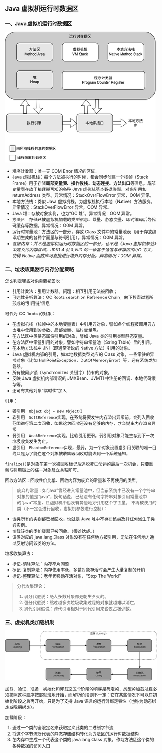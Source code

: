 ## Java 虚拟机运行时数据区

### 一、Java 虚拟机运行时数据区

![Java 虚拟机运行时数据区](https://raw.githubusercontent.com/huanggenghg/huanggenghg/main/res/Java%20%E8%99%9A%E6%8B%9F%E6%9C%BA%E8%BF%90%E8%A1%8C%E6%97%B6%E6%95%B0%E6%8D%AE%E5%8C%BA.drawio.png)

- 程序计数器：唯一无 OOM Error 情况的区域。
- Java 虚拟机栈：每个方法被执行的时候，都会同步创建一个栈帧（Stack Frame）用于存储**局部变量表、操作数栈、动态连接、方法出口**等信息。局部变量表存放了编译期可知的各种 Java 虚拟机基本数据类型、对象引用和 returnAddress 类型。异常情况：StackOverFlowError 异常，OOM 异常。
- 本地方法栈：类似 Java 虚拟机栈，为虚拟机执行本地（Native）方法服务。异常情况：StackOverFlowError 异常，OOM 异常。
- Java 堆：存放对象实例，也为“GC 堆”。异常情况：OOM 异常。
- 方法区：存储已被虚拟机加载的类型信息、常量、静态变量、即时编译后的代码缓存等数据。异常情况：OOM 异常。
- 运行时常量池：方法区的一部分，存放 Class 文件中的常量池表（用于存放编译期生成的各种字面量与符号引用）。异常情况：OOM 异常。
- *直接内存：并不是虚拟机运行时数据区的一部分，也不是《Java 虚拟机规范》中定义的内存区域。JDK1.4 引入 NIO 的一种基于通道与缓存区的 I/O 方式，使得 Native 函数库可直接进行堆外内存分配。异常情况：OOM 异常。*

### 二、垃圾收集器与内存分配策略

怎么判定哪些对象需要被回收：

- 引用计数法：引用计数器。问题：相互引用无法被回收；
- 可达性分析算法：GC Roots search on Reference Chain，向下搜索过程所形成的“引用链”信息

可作为 GC Roots 的对象：

- 在虚拟机栈（栈帧中的本地变量表）中引用的对象，譬如各个线程被调用的方法堆中使用到的参数、局部变量、临时变量等。
- 在方法区中类静态属性引用的对象，譬如 Java 类的引用类型静态变量。
- 在方法区中常量引用的对象，譬如字符串常量池（String Table）里的引用。
- 在本地方法栈中 JNI（即通常所说的 Native 方法）引用的对象。
- Java 虚拟机内部的引用，如本地数据类型对应的 Class 对象，一些常驻的异常对象（比如 NullPointException、OutOfMemoryError）等，还有系统类加载器。
- 所有被同步锁（synchronized 关键字）持有的对象。
- 反映 Java 虚拟机内部情况的 JMXBean、JVMTI 中注册的回调、本地代码缓存等。
- 还可有其他对象“临时性”加入

引用：

- 强引用：`Object obj = new Object()`
- 软引用：`SoftReference`实现，在系统将要发生内存溢出异常前，会列入回收范围进行第二次回收，如果这次回收还没有足够的内存，才会抛出内存溢出异常
- 弱引用：`WeakReference`实现，比软引用更弱。弱引用对象只能生存到下一次垃圾收集发生为止。
- 虚引用：`PhantomReference`实现，最弱，为一个对象设置虚引用关联的唯一目的只是为了能在这个对象被收集器回收时能收到一个系统通知。

`finalize()`是对象在第一次被回收标记后逃脱死亡命运的最后一次机会，只要重新与引用链上的任一对象建立关联即可。

回收方法区：回收性价比低、回收内容为废弃的常量和不再使用的类型。

> 废弃的常量：如“java”曾经进入常量池中，但当前系统中已没有一个字符串对象的值是“java”，换句话说，已经没有任何字符串对象引用常量池中的“java”常量，且虚拟机中也没有其他地方引用这个字面量。
> 不再被使用的类（不一定会进行回收，虚拟机参数进行控制）：
  - 该类所有的实例都已被回收，也就是 Java 堆中不存在该类及其任何派生子类的实例。
  - 加载该类的类加载器已被回收。（很难达成。）
  - 该类对应的 java.lang.Class 对象没有在任何地方被引用，无法在任何地方通过反射访问该类的方法。

垃圾收集算法：

- 标记-清除算法：内存碎片问题
- 标记-复制算法：内存使用率低，多数对象存活时会产生大量复制的开销
- 标记-整理算法：老年代移动存活对象，“Stop The World”

> 分代收集理论：
>
> 1. 弱分代假说：绝大多数对象都是朝生夕灭的。
> 2. 强分代假说：熬过越多次垃圾收集过程的对象就越难以消亡。
> 3. 跨代引用假说：跨代引用相对于同代引用来说仅占极少数。

### 三、虚拟机类加载机制

![类的生命周期](https://raw.githubusercontent.com/huanggenghg/huanggenghg/main/res/%E7%B1%BB%E7%9A%84%E7%94%9F%E5%91%BD%E5%91%A8%E6%9C%9F.drawio.png)

加载、验证、准备、初始化和卸载这五个阶段的顺序是确定的，类型的加载过程必须按照这种顺序按部就班地开始，而解析阶段则不一定：它在某些情况下可以在初始化阶段之后再开始，只是为了支持 Java 语言的运行时绑定特性（也称为动态绑定或晚期绑定）。

加载阶段：

1. 通过一个类的全限定名来获取定义此类的二进制字节流
2. 将这个字节流所代表的静态存储结构转化为方法区的运行时数据结构
3. 在内存中生成一个代表这个类的 java.lang.Class 对象，作为方法区这个类的各种数据的访问入口
